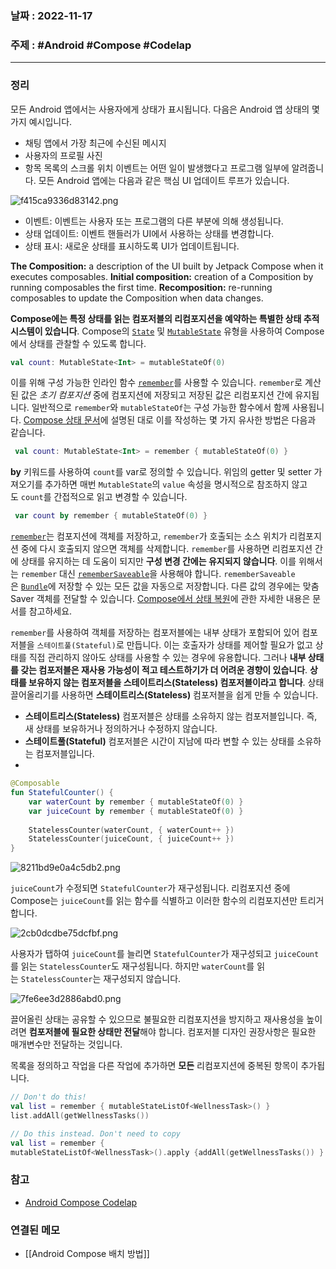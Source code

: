 ### 날짜 : 2022-11-17
### 주제 : #Android #Compose #Codelap
----
### 정리
모든 Android 앱에서는 사용자에게 상태가 표시됩니다. 다음은 Android 앱 상태의 몇 가지 예시입니다.
-   채팅 앱에서 가장 최근에 수신된 메시지
-   사용자의 프로필 사진
-   항목 목록의 스크롤 위치
이벤트는 어떤 일이 발생했다고 프로그램 일부에 알려줍니다. 모든 Android 앱에는 다음과 같은 핵심 UI 업데이트 루프가 있습니다.

![f415ca9336d83142.png](https://developer.android.com/static/codelabs/jetpack-compose-state/img/f415ca9336d83142.png?hl=ko)

-   이벤트: 이벤트는 사용자 또는 프로그램의 다른 부분에 의해 생성됩니다.
-   상태 업데이트: 이벤트 핸들러가 UI에서 사용하는 상태를 변경합니다.
-   상태 표시: 새로운 상태를 표시하도록 UI가 업데이트됩니다.

**The Composition:** a description of the UI built by Jetpack Compose when it executes composables.
**Initial composition:** creation of a Composition by running composables the first time.
**Recomposition:** re-running composables to update the Composition when data changes.

**Compose에는 특정 상태를 읽는 컴포저블의 리컴포지션을 예약하는 특별한 상태 추적 시스템이 있습니다**.
Compose의 [`State`](https://developer.android.com/reference/kotlin/androidx/compose/runtime/State?hl=ko) 및 [`MutableState`](https://developer.android.com/reference/kotlin/androidx/compose/runtime/MutableState?hl=ko) 유형을 사용하여 Compose에서 상태를 관찰할 수 있도록 합니다.
```Kotlin
val count: MutableState<Int> = mutableStateOf(0)
```

이를 위해 구성 가능한 인라인 함수 [`remember`](https://developer.android.com/reference/kotlin/androidx/compose/runtime/package-summary?hl=ko#remember(kotlin.Function0))를 사용할 수 있습니다. `remember`로 계산된 값은 _초기 컴포지션_ 중에 컴포지션에 저장되고 저장된 값은 리컴포지션 간에 유지됩니다.
일반적으로 `remember`와 `mutableStateOf`는 구성 가능한 함수에서 함께 사용됩니다.
[Compose 상태 문서](https://developer.android.com/jetpack/compose/state?hl=ko#state-in-composables)에 설명된 대로 이를 작성하는 몇 가지 유사한 방법은 다음과 같습니다.
```Kotlin
 val count: MutableState<Int> = remember { mutableStateOf(0) }
```
**by** 키워드를 사용하여 `count`를 var로 정의할 수 있습니다. 위임의 getter 및 setter 가져오기를 추가하면 매번 `MutableState`의 `value` 속성을 명시적으로 참조하지 않고도 `count`를 간접적으로 읽고 변경할 수 있습니다.
```Kotlin
 var count by remember { mutableStateOf(0) }
```

[`remember`](https://developer.android.com/reference/kotlin/androidx/compose/runtime/package-summary?hl=ko#remember(kotlin.Function0))는 컴포지션에 객체를 저장하고, `remember`가 호출되는 소스 위치가 리컴포지션 중에 다시 호출되지 않으면 객체를 삭제합니다. `remember`를 사용하면 리컴포지션 간에 상태를 유지하는 데 도움이 되지만 **구성 변경 간에는 유지되지 않습니다**. 이를 위해서는 `remember` 대신 [`rememberSaveable`](https://developer.android.com/reference/kotlin/androidx/compose/runtime/saveable/package-summary?hl=ko#rememberSaveable(kotlin.Array,androidx.compose.runtime.saveable.Saver,kotlin.String,kotlin.Function0))을 사용해야 합니다.
`rememberSaveable`은 [`Bundle`](https://developer.android.com/reference/android/os/Bundle?hl=ko)에 저장할 수 있는 모든 값을 자동으로 저장합니다. 다른 값의 경우에는 맞춤 Saver 객체를 전달할 수 있습니다. [Compose에서 상태 복원](https://developer.android.com/jetpack/compose/state?hl=ko#restore-ui-state)에 관한 자세한 내용은 문서를 참고하세요.

`remember`를 사용하여 객체를 저장하는 컴포저블에는 내부 상태가 포함되어 있어 컴포저블을 `스테이트풀(Stateful)`로 만듭니다. 이는 호출자가 상태를 제어할 필요가 없고 상태를 직접 관리하지 않아도 상태를 사용할 수 있는 경우에 유용합니다. 그러나 **내부 상태를 갖는 컴포저블은 재사용 가능성이 적고 테스트하기가 더 어려운 경향이 있습니다**. **상태를 보유하지 않는 컴포저블을 스테이트리스(Stateless) 컴포저블이라고 합니다**. 상태 끌어올리기를 사용하면 **스테이트리스(Stateless)** 컴포저블을 쉽게 만들 수 있습니다.

- **스테이트리스(Stateless)** 컴포저블은 상태를 소유하지 않는 컴포저블입니다. 즉, 새 상태를 보유하거나 정의하거나 수정하지 않습니다.
- **스테이트풀(Stateful)** 컴포저블은 시간이 지남에 따라 변할 수 있는 상태를 소유하는 컴포저블입니다.
- 
```Kotlin
@Composable
fun StatefulCounter() {    
	var waterCount by remember { mutableStateOf(0) }    
	var juiceCount by remember { mutableStateOf(0) }    
	
	StatelessCounter(waterCount, { waterCount++ })    
	StatelessCounter(juiceCount, { juiceCount++ })
}
```

![8211bd9e0a4c5db2.png](https://developer.android.com/static/codelabs/jetpack-compose-state/img/8211bd9e0a4c5db2.png?hl=ko)

`juiceCount`가 수정되면 `StatefulCounter`가 재구성됩니다. 리컴포지션 중에 Compose는 `juiceCount`를 읽는 함수를 식별하고 이러한 함수의 리컴포지션만 트리거합니다.

![2cb0dcdbe75dcfbf.png](https://developer.android.com/static/codelabs/jetpack-compose-state/img/2cb0dcdbe75dcfbf.png?hl=ko)

사용자가 탭하여 `juiceCount`를 늘리면 `StatefulCounter`가 재구성되고 `juiceCount`를 읽는 `StatelessCounter`도 재구성됩니다. 하지만 `waterCount`를 읽는 `StatelessCounter`는 재구성되지 않습니다.

![7fe6ee3d2886abd0.png](https://developer.android.com/static/codelabs/jetpack-compose-state/img/7fe6ee3d2886abd0.png?hl=ko)

끌어올린 상태는 공유할 수 있으므로 불필요한 리컴포지션을 방지하고 재사용성을 높이려면 **컴포저블에 필요한 상태만 전달**해야 합니다. 컴포저블 디자인 권장사항은 필요한 매개변수만 전달하는 것입니다.

목록을 정의하고 작업을 다른 작업에 추가하면 **모든** 리컴포지션에 중복된 항목이 추가됩니다.

```Kotlin
// Don't do this!
val list = remember { mutableStateListOf<WellnessTask>() }
list.addAll(getWellnessTasks())

// Do this instead. Don't need to copy
val list = remember {
mutableStateListOf<WellnessTask>().apply {addAll(getWellnessTasks()) }

```

### 참고
- [Android Compose Codelap](https://developer.android.com/courses/pathways/jetpack-compose-for-android-developers-1)

### 연결된 메모
- [[Android Compose 배치 방법]]